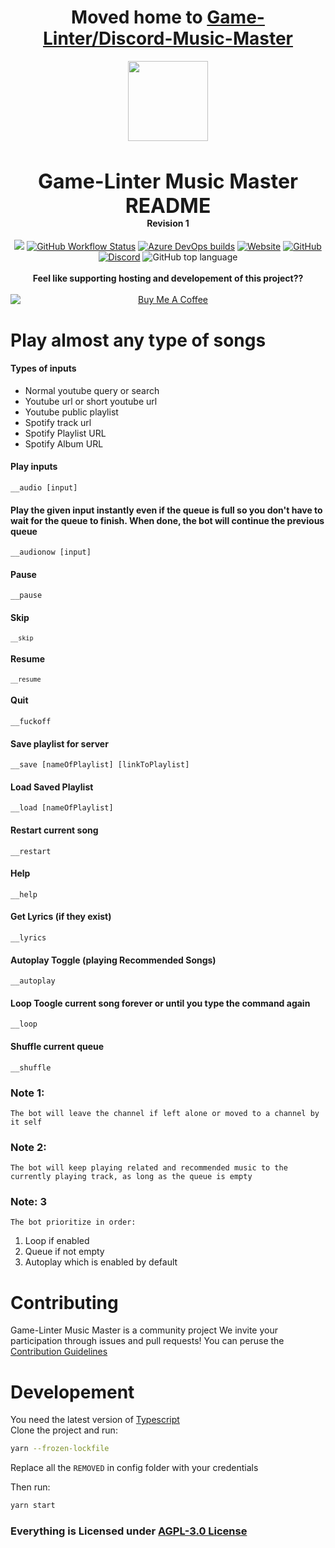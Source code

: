 <h1 align="center">Moved home to <a href="https://github.com/Game-Linter/Discord-Music-Master/">Game-Linter/Discord-Music-Master</a></h1>

<div align="center">
    <img src="https://i.imgur.com/tQrygFc.png" width="128px" style="max-width:100%;">
    <h3 style="font-size: 2rem; margin-bottom: 0">Game-Linter Music Master README</h3>
    <h4 style="margin-top: 0">Revision 1</h4>
<a  href="https://www.codacy.com/gh/Game-Linter/Discord-Music-Master/dashboard?utm_source=github.com&amp;utm_medium=referral&amp;utm_content=Game-Linter/Discord-Music-Master&amp;utm_campaign=Badge_Grade"><img src="https://app.codacy.com/project/badge/Grade/8ce4f4a7f73e49339485747ec0c298e7"/></a>
	<a href="https://github.com/Game-Linter/Discord-Music-Master/actions/workflows/ci.yml"><img alt="GitHub Workflow Status" src="https://img.shields.io/github/workflow/status/game-linter/Discord-Music-Master/ci"></a>
	<a href="https://dev.azure.com/BELKAMELMOHAMED/Game-Linter%20Music%20Master/_build/latest?definitionId=1"><img alt="Azure DevOps builds" src="https://dev.azure.com/BELKAMELMOHAMED/Game-Linter/_apis/build/status/Game-Linter%20CI-CD"></a>
	<a href="https://game-linter.com"><img alt="Website" src="https://img.shields.io/website?down_color=red&down_message=Offline&up_color=green&up_message=Online&url=https%3A%2F%2Fgame-linter.com"></a>
	<a href="https://github.com/Game-Linter/Discord-Music-Master/blob/master/LICENSE.md"><img alt="GitHub" src="https://img.shields.io/github/license/game-linter/Discord-Music-Master"></a>
	<a href="https://discord.gg/QFrgdV3"><img alt="Discord" src="https://img.shields.io/discord/626833340560965652"></a>
	<img alt="GitHub top language" src="https://img.shields.io/github/languages/top/game-linter/discord-music-master">
    <br />
    <br />
	<b> Feel like supporting hosting and developement of this project??</b>
    <br />
	<br/>
	<a href="https://www.buymeacoffee.com/quasimodo64" target="_blank"><img src="https://cdn.buymeacoffee.com/buttons/v2/default-yellow.png" alt="Buy Me A Coffee" style="display: flex; justify-content: center" ></a>
</div>
<html lang="en">
	    <body>
    	<h1>Play almost any type of songs</h1>
    	<h4>Types of inputs</h4>
    	<ul>
    		<li>Normal youtube query or search</li>
    		<li>Youtube url or short youtube url</li>
          	<li>Youtube public playlist</li>
    		<li>Spotify track url</li>
    		<li>
    			Spotify Playlist URL
    		</li>
          <li>
    			Spotify Album URL
    		</li>
    	</ul>
    	<h4>Play inputs</h4>
    	<p><code>__audio [input]</code></p>
    <p></p>
      <h4>Play the given input instantly even if the queue is full so you don't have to wait for the queue to finish. When done, the bot will continue the previous queue</h4>
    	<p><code>__audionow [input]</code></p>
    	<h4>Pause</h4>
    	<p><code>__pause</code></p>
    	<h4>Skip</h4>
    	<p><code><code>__skip</code></code></p>
    	<h4>Resume</h4>
    	<p><code><code>__resume</code></code></p>
    	<h4>Quit</h4>
    	<p><code>__fuckoff</code></p>
    	<h4>Save playlist for server</h4>
    	<p><code>__save [nameOfPlaylist] [linkToPlaylist]</code></p>
    	<h4>Load Saved Playlist</h4>
    	<p><code>__load [nameOfPlaylist]</code></p>
   	<h4>Restart current song</h4>
    	<p><code>__restart</code></p>
	<h4>Help</h4>
    	<p><code>__help</code></p>
	<h4>Get Lyrics (if they exist)</h4>
    	<p><code>__lyrics</code></p>
    	<h4>Autoplay Toggle (playing Recommended Songs)</h4>
    	<p><code>__autoplay</code></p>
    	<h4>Loop Toogle current song forever or until you type the command again</h4>
    	<p><code>__loop</code></p>
      	<h4>Shuffle current queue</h4>
      	<p><code>__shuffle</code></p>
      <h3>Note 1:</h3>
      <p><code>The bot will leave the channel if left alone or moved to a channel by it self</code></p>
      <h3>Note 2:</h3>
      <p><code>The bot will keep playing related and recommended music to the currently playing track, as long as the queue is empty</code></p>
      <h3>Note: 3</h3>
      <p><code>The bot prioritize in order:</code></p>
      <ol>
      	<li>Loop if enabled</li>
        <li>Queue if not empty</li>
        <li>Autoplay which is enabled by default</li>
      </ol>
      <h1>Contributing</h1>
      <p>
      Game-Linter Music Master is a community project We invite your participation through issues and pull requests! You can peruse the <a href="https://github.com/darklight147/discord-music/blob/master/.github/CONTRIBUTING.md">
    	Contribution Guidelines
      </a>
      </p>
      <div>
      <h1> Developement </h1>
	      You need the latest version of <a href="https://www.typescriptlang.org/download" target="__blank">Typescript</a> <br/>
Clone the project and run:

```sh
yarn --frozen-lockfile
```

Replace all the `REMOVED` in config folder with your credentials

Then run:

```sh
yarn start
```

</div>
      <h3>Everything is Licensed under
      <a href="https://github.com/darklight147/discord-music/blob/master/LICENSE.md">AGPL-3.0 License</a>
      </h3>
    </body>

</html>
